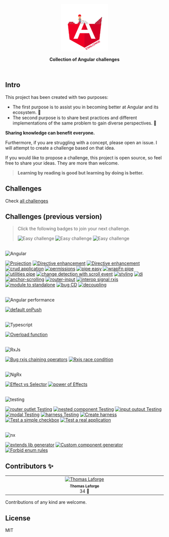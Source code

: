 <p align='center'>
  <img src='./logo/angular-challenge.png' height="150px"/>
</p>

<p align='center' style='font-weight:bold'>Collection of Angular challenges</p>

<br>

## Intro

This project has been created with two purposes:

- The first purpose is to assist you in becoming better at Angular and its ecosystem. 💪
- The second purpose is to share best practices and different implementations of the same problem to gain diverse perspectives. 📖

**Sharing knowledge can benefit everyone.**

Furthermore, if you are struggling with a concept, please open an issue. I will attempt to create a challenge based on that idea.

If you would like to propose a challenge, this project is open source, so feel free to share your ideas. They are more than welcome.

> **Learning by reading is good but learning by doing is better.**

## Challenges

Check [all challenges](https://angular-challenges.vercel.app/)

## Challenges (previous version)

> Click the following badges to join your next challenge.
>
> <img src="https://img.shields.io/badge/Easy--green" alt="Easy challenge"/>
> <img src="https://img.shields.io/badge/Intermediate--orange" alt="Easy challenge"/>
> <img src="https://img.shields.io/badge/Advanced--red" alt="Easy challenge"/>

</br>
<img src="https://img.shields.io/badge/Angular--gray?logo=angular" alt="Angular"/>

<a href="./apps/projection/README.md"><img src="https://img.shields.io/badge/1-Projection-red" alt="Projection"/></a>
<a href="./apps/ngfor-enhancement/README.md"><img src="https://img.shields.io/badge/3-Directive enhancement-orange" alt="Directive enhancement"/></a>
<a href="./apps/context-outlet-type/README.md"><img src="https://img.shields.io/badge/4-ContextOutlet Typed-red" alt="Directive enhancement"/></a>
<a href="./apps/crud/README.md"><img src="https://img.shields.io/badge/5-CRUD-green" alt="crud application"/></a>
<a href="./apps/permissions/README.md"><img src="https://img.shields.io/badge/6-permissions-orange" alt="permissions"/></a>
<a href="./apps/pipe-easy/README.md"><img src="https://img.shields.io/badge/8-simple pure pipe-green" alt="pipe easy"/></a>
<a href="./apps/pipe-intermediate/README.md"><img src="https://img.shields.io/badge/9-wrapFn pipe-orange" alt="wrapFn pipe"/></a>
<a href="./apps/pipe-hard/README.md"><img src="https://img.shields.io/badge/10-utilities pipe-red" alt="utilities pipe"/></a>
<a href="./apps/scroll-cd/README.md"><img src="https://img.shields.io/badge/12-change detection -- scroll-orange" alt="change detection with scroll event"/></a>
<a href="./apps/styling/README.md"><img src="https://img.shields.io/badge/13-styling-orange" alt="styling"/></a>
<a href="./apps/di/README.md"><img src="https://img.shields.io/badge/16-di-red" alt="di"/></a>
<a href="./apps/anchor-scrolling/README.md"><img src="https://img.shields.io/badge/21-anchor--scrolling-green" alt="anchor-scrolling"/></a>
<a href="./apps/router-input/README.md"><img src="https://img.shields.io/badge/22-router--input-green" alt="router-input"/></a>
<a href="./apps/interop-rxjs-signal/README.md"><img src="https://img.shields.io/badge/30-interop rxjs signal-red" alt="interop signal rxjs"/></a>
<a href="./apps/module-to-standalone/README.md"><img src="https://img.shields.io/badge/31-module to standalone-green" alt="module to standalone"/></a>
<a href="./apps/bug-cd/README.md"><img src="https://img.shields.io/badge/32-bug CD-orange" alt="bug CD"/></a>
<a href="./apps/decoupling/README.md"><img src="https://img.shields.io/badge/33-decoupling-orange" alt="decoupling"/></a>

</br>
<img src="https://img.shields.io/badge/Angular performance--gray?logo=angular" alt="Angular performance"/>

<a href="./apps/performance/default-onpush/README.md"><img src="https://img.shields.io/badge/34-Default vs OnPush-green" alt="default onPush"/></a>

</br>
<img src="https://img.shields.io/badge/Typescript--gray?logo=typescript" alt="Typescript"/>

<a href="./apps/overload/README.md"><img src="https://img.shields.io/badge/15-overload function-orange" alt="Overload function"/></a>

</br>
<img src="https://img.shields.io/badge/RxJs--gray?logo=reactivex" alt="RxJs"/>

<a href="./apps/rxjs-pipe-bug/README.md"><img src="https://img.shields.io/badge/11-BUG: chaining operators-orange" alt="Bug rxjs chaining operators"/></a>
<a href="./apps/rxjs-race-condition/README.md"><img src="https://img.shields.io/badge/14-race condition-green" alt="Rxjs race condition"/></a>

<!-- <a href="./apps/declarative-to-reactive/README.md"><img src="https://img.shields.io/badge/13-declarative to reactive-green" alt="Declarative to reactive programming"/></a> -->

</br>
<img src="https://img.shields.io/badge/NgRx--gray?logo=reactivex" alt="NgRx"/>

<a href="./apps/ngrx-1/README.md"><img src="https://img.shields.io/badge/2-Effect vs Selector-orange" alt="Effect vs Selector"/></a>
<a href="./apps/ngrx-notification/README.md"><img src="https://img.shields.io/badge/7-Power of Effects-red" alt="power of Effects"/></a>

</br>
<img src="https://img.shields.io/badge/Testing--gray?logo=cypress" alt="testing"/>

<a href="./apps/testing-router-outlet/README.md"><img src="https://img.shields.io/badge/17-Router Testing-orange" alt="router outlet Testing"/></a>
<a href="./apps/testing-nested/README.md"><img src="https://img.shields.io/badge/18-Nested Comp Testing-orange" alt="nested component Testing"/></a>
<a href="./apps/testing-input-output/README.md"><img src="https://img.shields.io/badge/19-Input Output Testing-orange" alt="input output Testing"/></a>
<a href="./apps/testing-modal/README.md"><img src="https://img.shields.io/badge/20-Modal Testing-orange" alt="modal Testing"/></a>
<a href="./apps/testing-harness/README.md"><img src="https://img.shields.io/badge/23-Harness Testing-green" alt="harness Testing"/></a>
<a href="./apps/create-harness/README.md"><img src="https://img.shields.io/badge/24-Create Harness-orange" alt="Create harness"/></a>
<a href="./apps/testing-checkbox/README.md"><img src="https://img.shields.io/badge/28-Checkbox Testing-green" alt="Test a simple checkbox"/></a>
<a href="./apps/testing-todos-list/README.md"><img src="https://img.shields.io/badge/29-Real application Testing-red" alt="Test a real application"/></a>

</br>
<img src="https://img.shields.io/badge/Nx--gray?logo=nx" alt="nx"/>

<a href="./libs/custom-plugin/src/generators/custom-library/README.md"><img src="https://img.shields.io/badge/25-Extends Nx Library generator-red" alt="extends lib generator"/></a>
<a href="./libs/custom-plugin/src/generators/feature-component/README.md"><img src="https://img.shields.io/badge/26-Component generator-orange" alt="Custom component generator"/></a>
<a href="./tools/eslint-rules/rules/forbidden-enum.README.md"><img src="https://img.shields.io/badge/27-Forbid enum Rule-green" alt="Forbid enum rules"/></a>

## Contributors ✨

<!-- ALL-CONTRIBUTORS-LIST:START - Do not remove or modify this section -->
<!-- prettier-ignore-start -->
<!-- markdownlint-disable -->
<table>
  <tbody>
    <tr>
      <td align="center" valign="top" width="14.28%"><a href="https://medium.com/@thomas.laforge"><img src="https://avatars.githubusercontent.com/u/30832608?s…00&u=6f0ad9676792f29fd7fe6e113df06213d384a813&v=4" width="100px;" alt="Thomas Laforge"/><br /><sub><b>Thomas Laforge</b></sub></a><br />34 🧩</a></td>
    </tr>
  </tbody>
</table>

<!-- markdownlint-restore -->
<!-- prettier-ignore-end -->

<!-- ALL-CONTRIBUTORS-LIST:END -->

Contributions of any kind are welcome.

## License

MIT
